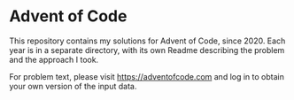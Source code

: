 # Advent of Code

This repository contains my solutions for Advent of Code, since 2020.
Each year is in a separate directory, with its own Readme describing
the problem and the approach I took.

For problem text, please visit https://adventofcode.com and log in
to obtain your own version of the input data.

